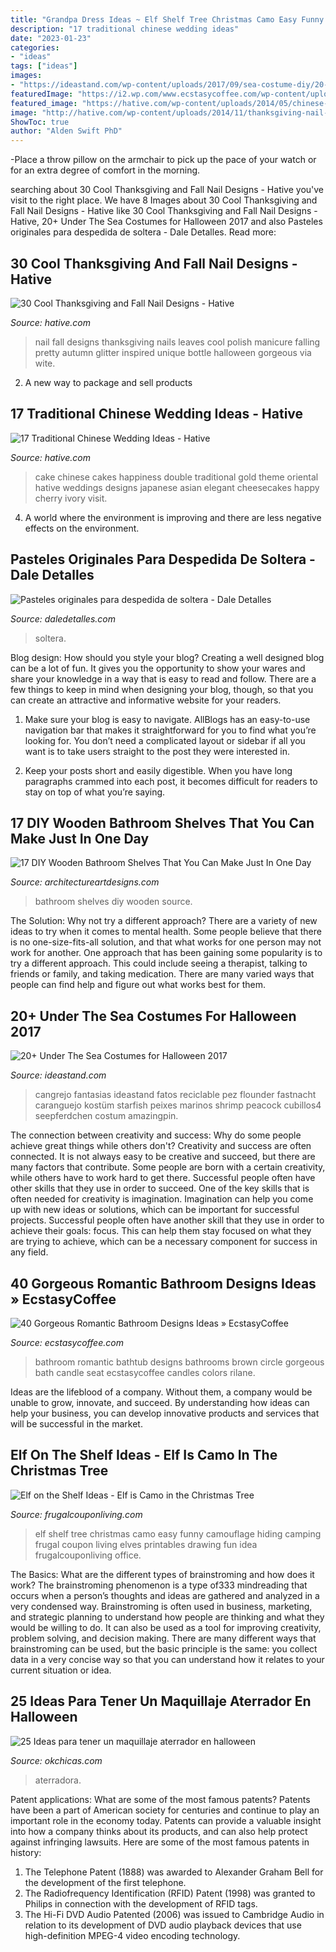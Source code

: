 ```yaml
---
title: "Grandpa Dress Ideas ~ Elf Shelf Tree Christmas Camo Easy Funny Camouflage Hiding Camping Frugal Coupon Living Elves Printables Drawing Fun Idea Frugalcouponliving Office"
description: "17 traditional chinese wedding ideas"
date: "2023-01-23"
categories:
- "ideas"
tags: ["ideas"]
images:
- "https://ideastand.com/wp-content/uploads/2017/09/sea-costume-diy/20-under-the-sea-costumes-costume-diy.jpg"
featuredImage: "https://i2.wp.com/www.ecstasycoffee.com/wp-content/uploads/2016/10/Beautiful-Circle-Bathtub-with-Brown-Seat.jpg?resize=673%2C900"
featured_image: "https://hative.com/wp-content/uploads/2014/05/chinese-wedding/11-red-double-happiness-wedding-cake.jpg"
image: "http://hative.com/wp-content/uploads/2014/11/thanksgiving-nail-designs/18-thanksgiving-and-fall-nail-designs.jpg"
ShowToc: true
author: "Alden Swift PhD"
---
```



-Place a throw pillow on the armchair to pick up the pace of your watch or for an extra degree of comfort in the morning.

	

		
searching about 30 Cool Thanksgiving and Fall Nail Designs - Hative you've visit to the right place. We have 8 Images about 30 Cool Thanksgiving and Fall Nail Designs - Hative like 30 Cool Thanksgiving and Fall Nail Designs - Hative, 20+ Under The Sea Costumes for Halloween 2017 and also Pasteles originales para despedida de soltera - Dale Detalles. Read more:
		
    
## 30 Cool Thanksgiving And Fall Nail Designs - Hative

<img loading=lazy src="http://hative.com/wp-content/uploads/2014/11/thanksgiving-nail-designs/18-thanksgiving-and-fall-nail-designs.jpg" onerror="this.onerror=null;this.src='https://tse2.mm.bing.net/th?id=OIP.bpSNyEQWzOt7rDfGBEKYhQHaKx&amp;pid=15.1';" alt="30 Cool Thanksgiving and Fall Nail Designs - Hative">

_Source: hative.com_

>nail fall designs thanksgiving nails leaves cool polish manicure falling pretty autumn glitter inspired unique bottle halloween gorgeous via wite. 

	

2. A new way to package and sell products

    
## 17 Traditional Chinese Wedding Ideas - Hative

<img loading=lazy src="https://hative.com/wp-content/uploads/2014/05/chinese-wedding/11-red-double-happiness-wedding-cake.jpg" onerror="this.onerror=null;this.src='https://tse4.mm.bing.net/th?id=OIP.tCc_HG0N60esVRiEXwUJjwHaLE&amp;pid=15.1';" alt="17 Traditional Chinese Wedding Ideas - Hative">

_Source: hative.com_

>cake chinese cakes happiness double traditional gold theme oriental hative weddings designs japanese asian elegant cheesecakes happy cherry ivory visit. 

	

4. A world where the environment is improving and there are less negative effects on the environment. 

    
## Pasteles Originales Para Despedida De Soltera - Dale Detalles

<img loading=lazy src="https://i1.wp.com/www.daledetalles.com/wp-content/uploads/2016/07/pastel-para-despedida-de-soltera18.jpg" onerror="this.onerror=null;this.src='https://tse4.mm.bing.net/th?id=OIP.VLaveReI5xOTdVieAGBS1AHaLH&amp;pid=15.1';" alt="Pasteles originales para despedida de soltera - Dale Detalles">

_Source: daledetalles.com_

>soltera. 

	

Blog design: How should you style your blog?
Creating a well designed blog can be a lot of fun. It gives you the opportunity to show your wares and share your knowledge in a way that is easy to read and follow. There are a few things to keep in mind when designing your blog, though, so that you can create an attractive and informative website for your readers.
1. Make sure your blog is easy to navigate. AllBlogs has an easy-to-use navigation bar that makes it straightforward for you to find what you’re looking for. You don’t need a complicated layout or sidebar if all you want is to take users straight to the post they were interested in.

2. Keep your posts short and easily digestible. When you have long paragraphs crammed into each post, it becomes difficult for readers to stay on top of what you’re saying.

    
## 17 DIY Wooden Bathroom Shelves That You Can Make Just In One Day

<img loading=lazy src="https://www.architectureartdesigns.com/wp-content/uploads/2016/09/16-12.jpg" onerror="this.onerror=null;this.src='https://tse1.mm.bing.net/th?id=OIP.htypJWaKn7W-wgKgvfb4oQHaJ4&amp;pid=15.1';" alt="17 DIY Wooden Bathroom Shelves That You Can Make Just In One Day">

_Source: architectureartdesigns.com_

>bathroom shelves diy wooden source. 

	

The Solution: Why not try a different approach?
There are a variety of new ideas to try when it comes to mental health. Some people believe that there is no one-size-fits-all solution, and that what works for one person may not work for another. One approach that has been gaining some popularity is to try a different approach. This could include seeing a therapist, talking to friends or family, and taking medication. There are many varied ways that people can find help and figure out what works best for them.

    
## 20+ Under The Sea Costumes For Halloween 2017

<img loading=lazy src="https://ideastand.com/wp-content/uploads/2017/09/sea-costume-diy/20-under-the-sea-costumes-costume-diy.jpg" onerror="this.onerror=null;this.src='https://tse3.mm.bing.net/th?id=OIP.HjtZHAVHNzSW72UB1LX2iAHaNd&amp;pid=15.1';" alt="20+ Under The Sea Costumes for Halloween 2017">

_Source: ideastand.com_

>cangrejo fantasias ideastand fatos reciclable pez flounder fastnacht caranguejo kostüm starfish peixes marinos shrimp peacock cubillos4 seepferdchen costum amazingpin. 

	

The connection between creativity and success: Why do some people achieve great things while others don't?
Creativity and success are often connected. It is not always easy to be creative and succeed, but there are many factors that contribute. Some people are born with a certain creativity, while others have to work hard to get there. Successful people often have other skills that they use in order to succeed. One of the key skills that is often needed for creativity is imagination. Imagination can help you come up with new ideas or solutions, which can be important for successful projects. Successful people often have another skill that they use in order to achieve their goals: focus. This can help them stay focused on what they are trying to achieve, which can be a necessary component for success in any field.

    
## 40 Gorgeous Romantic Bathroom Designs Ideas » EcstasyCoffee

<img loading=lazy src="https://i2.wp.com/www.ecstasycoffee.com/wp-content/uploads/2016/10/Beautiful-Circle-Bathtub-with-Brown-Seat.jpg?resize=673%2C900" onerror="this.onerror=null;this.src='https://tse2.mm.bing.net/th?id=OIP.Pjlrg1Mk-c90_UL5xVT0vwHaJ5&amp;pid=15.1';" alt="40 Gorgeous Romantic Bathroom Designs Ideas » EcstasyCoffee">

_Source: ecstasycoffee.com_

>bathroom romantic bathtub designs bathrooms brown circle gorgeous bath candle seat ecstasycoffee candles colors rilane. 

	

Ideas are the lifeblood of a company. Without them, a company would be unable to grow, innovate, and succeed. By understanding how ideas can help your business, you can develop innovative products and services that will be successful in the market.

    
## Elf On The Shelf Ideas - Elf Is Camo In The Christmas Tree

<img loading=lazy src="http://www.frugalcouponliving.com/wp-content/uploads/2014/11/Elf-on-the-shelf-ideas-camo-frugal-coupon-living.jpg" onerror="this.onerror=null;this.src='https://tse2.mm.bing.net/th?id=OIP.7r37pjWjbchiaOhq1IXnjgHaLH&amp;pid=15.1';" alt="Elf on the Shelf Ideas - Elf is Camo in the Christmas Tree">

_Source: frugalcouponliving.com_

>elf shelf tree christmas camo easy funny camouflage hiding camping frugal coupon living elves printables drawing fun idea frugalcouponliving office. 

	

The Basics: What are the different types of brainstroming and how does it work?
The brainstroming phenomenon is a type of333 mindreading that occurs when a person’s thoughts and ideas are gathered and analyzed in a very condensed way. Brainstroming is often used in business, marketing, and strategic planning to understand how people are thinking and what they would be willing to do. It can also be used as a tool for improving creativity, problem solving, and decision making. There are many different ways that brainstroming can be used, but the basic principle is the same: you collect data in a very concise way so that you can understand how it relates to your current situation or idea.

    
## 25 Ideas Para Tener Un Maquillaje Aterrador En Halloween

<img loading=lazy src="https://www.okchicas.com/wp-content/uploads/2015/09/maquillaje-para-halloween-5.jpg" onerror="this.onerror=null;this.src='https://tse2.mm.bing.net/th?id=OIP.471Yuo9eiyyiL8YBWXzOBgHaLE&amp;pid=15.1';" alt="25 Ideas para tener un maquillaje aterrador en halloween">

_Source: okchicas.com_

>aterradora. 

	

Patent applications: What are some of the most famous patents?
Patents have been a part of American society for centuries and continue to play an important role in the economy today. Patents can provide a valuable insight into how a company thinks about its products, and can also help protect against infringing lawsuits. Here are some of the most famous patents in history: 
1. The Telephone Patent (1888) was awarded to Alexander Graham Bell for the development of the first telephone. 
2. The Radiofrequency Identification (RFID) Patent (1998) was granted to Philips in connection with the development of RFID tags. 
3. The Hi-Fi DVD Audio Patented (2006) was issued to Cambridge Audio in relation to its development of DVD audio playback devices that use high-definition MPEG-4 video encoding technology. 

